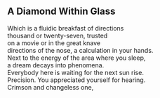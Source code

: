 A Diamond Within Glass
----------------------
Which is a fluidic breakfast of directions  
thousand or twenty-seven, trusted  
on a movie or in the great knave  
directions of the nose, a calculation in your hands.  
Next to the energy of the area where you sleep,  
a dream decays into phenomena.  
Everybody here is waiting for the next sun rise.  
Precision. You appreciated yourself for hearing.  
Crimson and changeless one,  
